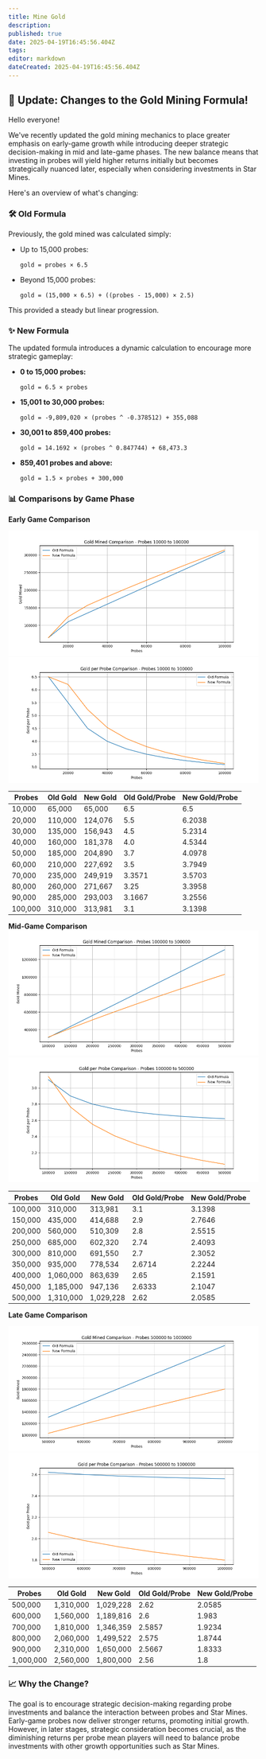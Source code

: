 ```yaml
---
title: Mine Gold
description: 
published: true
date: 2025-04-19T16:45:56.404Z
tags: 
editor: markdown
dateCreated: 2025-04-19T16:45:56.404Z
---
```


## 📢 Update: Changes to the Gold Mining Formula!

Hello everyone!

We've recently updated the gold mining mechanics to place greater emphasis on early-game growth while introducing deeper strategic decision-making in mid and late-game phases. The new balance means that investing in probes will yield higher returns initially but becomes strategically nuanced later, especially when considering investments in Star Mines.

Here's an overview of what's changing:

### 🛠️ **Old Formula**
Previously, the gold mined was calculated simply:
- Up to 15,000 probes:
  ```
  gold = probes × 6.5
  ```
- Beyond 15,000 probes:
  ```
  gold = (15,000 × 6.5) + ((probes - 15,000) × 2.5)
  ```

This provided a steady but linear progression.

### ✨ **New Formula**
The updated formula introduces a dynamic calculation to encourage more strategic gameplay:

- **0 to 15,000 probes:** 
  ```
  gold = 6.5 × probes
  ```

- **15,001 to 30,000 probes:**
  ```
  gold = -9,809,020 × (probes ^ -0.378512) + 355,088
  ```

- **30,001 to 859,400 probes:**
  ```
  gold = 14.1692 × (probes ^ 0.847744) + 68,473.3
  ```

- **859,401 probes and above:**
  ```
  gold = 1.5 × probes + 300,000
  ```

### 📊 **Comparisons by Game Phase**

**Early Game Comparison**

![gold_mined_comparison_probes_10000_to_100000.png](/gold_mined_comparison_probes_10000_to_100000.png)
![gold_per_probe_comparison_probes_10000_to_100000.png](/gold_per_probe_comparison_probes_10000_to_100000.png)

| Probes | Old Gold | New Gold | Old Gold/Probe | New Gold/Probe |
|--------|----------|----------|----------------|----------------|
| 10,000 | 65,000   | 65,000   | 6.5            | 6.5            |
| 20,000 | 110,000  | 124,076  | 5.5            | 6.2038         |
| 30,000 | 135,000  | 156,943  | 4.5            | 5.2314         |
| 40,000 | 160,000  | 181,378  | 4.0            | 4.5344         |
| 50,000 | 185,000  | 204,890  | 3.7            | 4.0978         |
| 60,000 | 210,000  | 227,692  | 3.5            | 3.7949         |
| 70,000 | 235,000  | 249,919  | 3.3571         | 3.5703         |
| 80,000 | 260,000  | 271,667  | 3.25           | 3.3958         |
| 90,000 | 285,000  | 293,003  | 3.1667         | 3.2556         |
|100,000 | 310,000  | 313,981  | 3.1            | 3.1398         |

**Mid-Game Comparison**
![gold_mined_comparison_probes_100000_to_500000.png](/gold_mined_comparison_probes_100000_to_500000.png)
![gold_per_probe_comparison_probes_100000_to_500000.png](/gold_per_probe_comparison_probes_100000_to_500000.png)

| Probes | Old Gold | New Gold | Old Gold/Probe | New Gold/Probe |
|--------|----------|----------|----------------|----------------|
|100,000 | 310,000  | 313,981  | 3.1            | 3.1398         |
|150,000 | 435,000  | 414,688  | 2.9            | 2.7646         |
|200,000 | 560,000  | 510,309  | 2.8            | 2.5515         |
|250,000 | 685,000  | 602,320  | 2.74           | 2.4093         |
|300,000 | 810,000  | 691,550  | 2.7            | 2.3052         |
|350,000 | 935,000  | 778,534  | 2.6714         | 2.2244         |
|400,000 |1,060,000 | 863,639  | 2.65           | 2.1591         |
|450,000 |1,185,000 | 947,136  | 2.6333         | 2.1047         |
|500,000 |1,310,000 |1,029,228 | 2.62           | 2.0585         |

**Late Game Comparison**

![gold_mined_comparison_probes_500000_to_1000000.png](/gold_mined_comparison_probes_500000_to_1000000.png)
![gold_per_probe_comparison_probes_500000_to_1000000.png](/gold_per_probe_comparison_probes_500000_to_1000000.png)

| Probes | Old Gold | New Gold | Old Gold/Probe | New Gold/Probe |
|--------|----------|----------|----------------|----------------|
|500,000 |1,310,000 |1,029,228 | 2.62           | 2.0585         |
|600,000 |1,560,000 |1,189,816 | 2.6            | 1.983          |
|700,000 |1,810,000 |1,346,359 | 2.5857         | 1.9234         |
|800,000 |2,060,000 |1,499,522 | 2.575          | 1.8744         |
|900,000 |2,310,000 |1,650,000 | 2.5667         | 1.8333         |
|1,000,000|2,560,000|1,800,000 | 2.56           | 1.8            |

### 📈 **Why the Change?**
The goal is to encourage strategic decision-making regarding probe investments and balance the interaction between probes and Star Mines. Early-game probes now deliver stronger returns, promoting initial growth. However, in later stages, strategic consideration becomes crucial, as the diminishing returns per probe mean players will need to balance probe investments with other growth opportunities such as Star Mines.
